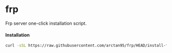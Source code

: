 # frp
Frp server one-click installation script.
#### Installation
```sh
curl -sSL https://raw.githubusercontent.com/arctan95/frp/HEAD/install-frps.sh | sudo bash -s -- --release 0.60.0

```
